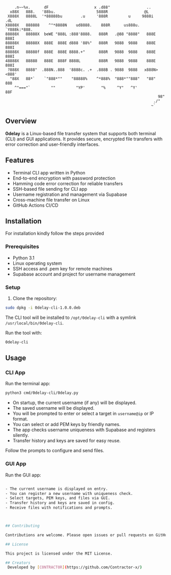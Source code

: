 ```text
    .n~~%x.      dF                    x .d88"                ..         
  x88X   888.   '88bu.                  5888R                @L          
 X888X   8888L  '*88888bu        .u     '888R         u     9888i   .dL  
X8888X   888888    ^"*8888N    ud8888.    888R      us888u.  `Y888k:*888. 
88888X   88888X  beWE "888L :888'8888.   888R   .@88 "8888"   888E  888I 
88888X   88888X  888E  888E d888 '88%"   888R   9888  9888    888E  888I 
88888X   88888f  888E  888E 8888.+"      888R   9888  9888    888E  888I 
48888X   88888   888E  888F 8888L        888R   9888  9888    888E  888I 
 ?888X   8888"  .888N..888  '8888c. .+  .888B . 9888  9888   x888N><888' 
  "88X   88*`    `"888*""    "88888%    ^*888%  "888*""888"   "88"  888  
    ^"==="`         ""         "YP'       "%     ^Y"   ^Y'          88F  
                                                                   98"   
                                                                 ./"     
                                                                ~`       
```

## Overview

**0delay** is a Linux-based file transfer system that supports both terminal (CLI) and GUI applications. It provides secure, encrypted file transfers with error correction and user-friendly interfaces.

## Features

- Terminal CLI app written in Python
- End-to-end encryption with password protection
- Hamming code error correction for reliable transfers
- SSH-based file sending for CLI app
- Username registration and management via Supabase
- Cross-machine file transfer on Linux
- GitHub Actions CI/CD

## Installation
For installation kindly follow the steps provided

### Prerequisites

- Python 3.1
- Linux operating system
- SSH access and .pem key for remote machines
- Supabase account and project for username management

### Setup

1. Clone the repository:

```bash
sudo dpkg -i 0delay-cli-1.0.0.deb
```

The CLI tool will be installed to `/opt/0delay-cli` with a symlink `/usr/local/bin/0delay-cli`.

Run the tool with:

```bash
0delay-cli
```

## Usage

### CLI App

Run the terminal app:

```bash
python3 cmd/0delay-cli/0delay.py
```

- On startup, the current username (if any) will be displayed.
- The saved username will be displayed.
- You will be prompted to enter or select a target in `username@ip` or IP format.
- You can select or add PEM keys by friendly names.
- The app checks username uniqueness with Supabase and registers silently.
- Transfer history and keys are saved for easy reuse.

Follow the prompts to configure and send files.

### GUI App

Run the GUI app:

```bash

- The current username is displayed on entry.
- You can register a new username with uniqueness check.
- Select targets, PEM keys, and files via GUI.
- Transfer history and keys are saved in config.
- Receive files with notifications and prompts.



## Contributing

Contributions are welcome. Please open issues or pull requests on GitHub.

## License

This project is licensed under the MIT License.

## Creators
 Developed by [C0NTRACT0R](https://github.com/Contractor-x/)
